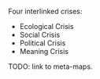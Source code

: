
Four interlinked crises: 

+ Ecological Crisis
+ Social Crisis
+ Political Crisis
+ Meaning Crisis

TODO: link to meta-maps.